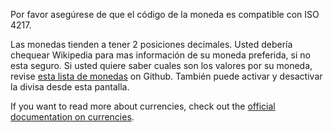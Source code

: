 Por favor asegúrese de que el código de la moneda es compatible con ISO 4217.

Las monedas tienden a tener 2 posiciones decimales. Usted debería chequear Wikipedia para mas información de su moneda preferida, si no esta seguro. Si usted quiere saber cuales son los valores por su moneda, revise [esta lista de monedas](https://github.com/xsolla/currency-format/blob/master/currency-format.json) on Github. También puede activar y desactivar la divisa desde esta pantalla.

If you want to read more about currencies, check out the [official documentation on currencies](https://docs.firefly-iii.org/concepts/currencies).